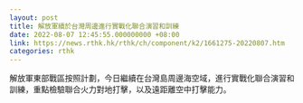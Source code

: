 ```yaml
---
layout: post
title: 解放軍續於台灣周邊進行實戰化聯合演習和訓練
date: 2022-08-07 12:45:55.000000000 +08:00
link: https://news.rthk.hk/rthk/ch/component/k2/1661275-20220807.htm
categories: rthk
---
```


解放軍東部戰區按照計劃，今日繼續在台灣島周邊海空域，進行實戰化聯合演習和訓練，重點檢驗聯合火力對地打擊，以及遠距離空中打擊能力。

